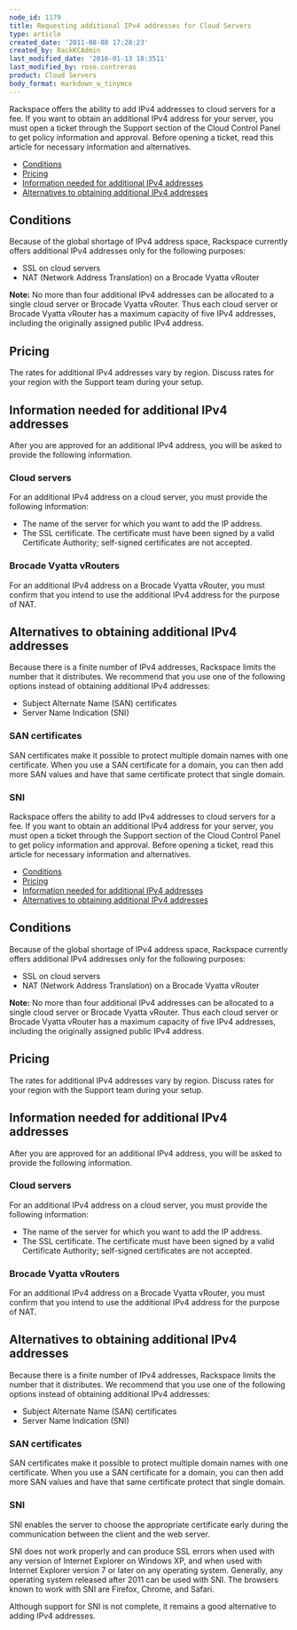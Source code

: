 ```yaml
---
node_id: 1179
title: Requesting additional IPv4 addresses for Cloud Servers
type: article
created_date: '2011-08-08 17:28:23'
created_by: RackKCAdmin
last_modified_date: '2016-01-13 18:3511'
last_modified_by: rose.contreras
product: Cloud Servers
body_format: markdown_w_tinymce
---
```


Rackspace offers the ability to add IPv4 addresses to cloud servers for a fee. If you want to obtain an additional IPv4 address for your server, you must open a ticket through the Support section of the Cloud Control Panel to get policy information and approval. Before opening a ticket, read this article for necessary information and alternatives.

- [Conditions](#conditions)
- [Pricing](#pricing)
- [Information needed for additional IPv4 addresses](#info)
- [Alternatives to obtaining additional IPv4 addresses](#alt)

<a name="conditions"> </a>

## Conditions

Because of the global shortage of IPv4 address space, Rackspace currently offers additional IPv4 addresses only for the following purposes:

- SSL on cloud servers
- NAT (Network Address Translation) on a Brocade Vyatta vRouter

**Note:** No more than four additional IPv4 addresses can be allocated to a single cloud server or Brocade Vyatta vRouter. Thus each cloud server or Brocade Vyatta vRouter has a maximum capacity of five IPv4 addresses, including the originally assigned public IPv4 address.

<a name="pricing"> </a>
## Pricing

The rates for additional IPv4 addresses vary by region. Discuss rates for your region with the Support team during your setup.

<a name="info"> </a>
## Information needed for additional IPv4 addresses

After you are approved for an additional IPv4 address, you will be asked to provide the following information.

### Cloud servers

For an additional IPv4 address on a cloud server, you must provide the following information:

- The name of the server for which you want to add the IP address.
- The SSL certificate. The certificate must have been signed by a valid Certificate Authority; self-signed certificates are not accepted.

### Brocade Vyatta vRouters

For an additional IPv4 address on a Brocade Vyatta vRouter, you must confirm that you intend to use the additional IPv4 address for the purpose of NAT.

<a name="alt"> </a>
## Alternatives to obtaining additional IPv4 addresses

Because there is a finite number of IPv4 addresses, Rackspace limits the number that it distributes. We recommend that you use one of the following options instead of obtaining additional IPv4 addresses:

- Subject Alternate Name (SAN) certificates
- Server Name Indication (SNI)

### SAN certificates

SAN certificates make it possible to protect multiple domain names with one certificate. When you use a SAN certificate for a domain, you can then add more SAN values and have that same certificate protect that single domain.

### SNI


Rackspace offers the ability to add IPv4 addresses to cloud servers for a fee. If you want to obtain an additional IPv4 address for your server, you must open a ticket through the Support section of the Cloud Control Panel to get policy information and approval. Before opening a ticket, read this article for necessary information and alternatives.

- [Conditions](#conditions)
- [Pricing](#pricing)
- [Information needed for additional IPv4 addresses](#info)
- [Alternatives to obtaining additional IPv4 addresses](#alt)

<a name="conditions"> </a>

## Conditions

Because of the global shortage of IPv4 address space, Rackspace currently offers additional IPv4 addresses only for the following purposes:

- SSL on cloud servers
- NAT (Network Address Translation) on a Brocade Vyatta vRouter

**Note:** No more than four additional IPv4 addresses can be allocated to a single cloud server or Brocade Vyatta vRouter. Thus each cloud server or Brocade Vyatta vRouter has a maximum capacity of five IPv4 addresses, including the originally assigned public IPv4 address.

<a name="pricing"> </a>
## Pricing

The rates for additional IPv4 addresses vary by region. Discuss rates for your region with the Support team during your setup.

<a name="info"> </a>
## Information needed for additional IPv4 addresses

After you are approved for an additional IPv4 address, you will be asked to provide the following information.

### Cloud servers

For an additional IPv4 address on a cloud server, you must provide the following information:

- The name of the server for which you want to add the IP address.
- The SSL certificate. The certificate must have been signed by a valid Certificate Authority; self-signed certificates are not accepted.

### Brocade Vyatta vRouters

For an additional IPv4 address on a Brocade Vyatta vRouter, you must confirm that you intend to use the additional IPv4 address for the purpose of NAT.

<a name="alt"> </a>
## Alternatives to obtaining additional IPv4 addresses

Because there is a finite number of IPv4 addresses, Rackspace limits the number that it distributes. We recommend that you use one of the following options instead of obtaining additional IPv4 addresses:

- Subject Alternate Name (SAN) certificates
- Server Name Indication (SNI)

### SAN certificates

SAN certificates make it possible to protect multiple domain names with one certificate. When you use a SAN certificate for a domain, you can then add more SAN values and have that same certificate protect that single domain.

### SNI

SNI enables the server to choose the appropriate certificate early during the communication between the client and the web server.

SNI does not work properly and can produce SSL errors when used with any version of Internet Explorer on Windows XP, and when used with Internet Explorer version 7 or later on any operating system. Generally, any operating system released after 2011 can be used with SNI. The browsers known to work with SNI are Firefox, Chrome, and Safari.

Although support for SNI is not complete, it remains a good alternative to adding IPv4 addresses.

&nbsp;
&nbsp;
